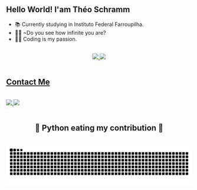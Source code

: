 ## Hello World! I'am Théo Schramm

- 📚 Currently studying in Instituto Federal Farroupilha.
- 🧘‍♂️ ~Do you see how infinite you are?
- 👨‍💻 Coding is my passion.
<br>

<div align="center">
  <a href="https://github.com/TheoSchramm">
  <img height="180em" src="https://github-readme-stats.vercel.app/api?username=TheoSchramm&show_icons=true&theme=github_dark&include_all_commits=true&count_private=true"/>
  <img height="180em" src="https://github-readme-stats.vercel.app/api/top-langs/?username=TheoSchramm&layout=compact&langs_count=7&theme=github_dark"/>
</div>
<br>  

## Contact Me
 <br>  
 <div> 
  <a href = "mailto:theopsschramm@gmail.com">
    <img src="https://img.shields.io/badge/-Gmail-%23333?style=for-the-badge&logo=gmail&logoColor=white" target="_blank">
  </a>
  <a href="https://www.linkedin.com/in/theoschramm/" target="_blank">
    <img src="https://img.shields.io/badge/-LinkedIn-%230077B5?style=for-the-badge&logo=linkedin&logoColor=white" target="_blank">
  </a> 
</div>
<br>

 <div align="center">
  <h2>🐍 Python eating my contribution 🐍</h2>
  <br>
  <img alt="python eating my contribution" src="https://github.com/TheoSchramm/TheoSchramm/blob/main/github-contribution-grid-snake.svg">
  <br>
  <br>
  <br>
</div>
